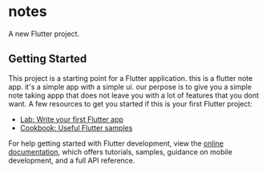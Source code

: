 # notes

A new Flutter project.

## Getting Started

This project is a starting point for a Flutter application.
this is a flutter note app.
it's a simple app with a simple ui.
our perpose is to give you a simple note taking appp that does not leave you with a lot of features that you dont want.
A few resources to get you started if this is your first Flutter project:

- [Lab: Write your first Flutter app](https://docs.flutter.dev/get-started/codelab)
- [Cookbook: Useful Flutter samples](https://docs.flutter.dev/cookbook)

For help getting started with Flutter development, view the
[online documentation](https://docs.flutter.dev/), which offers tutorials,
samples, guidance on mobile development, and a full API reference.
